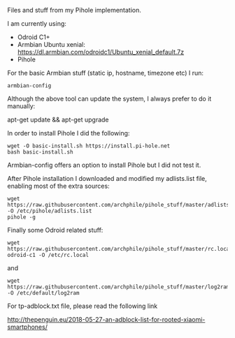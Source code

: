 Files and stuff from my Pihole implementation.

I am currently using:

- Odroid C1+
- Armbian Ubuntu xenial: https://dl.armbian.com/odroidc1/Ubuntu_xenial_default.7z
- Pihole

For the basic Armbian stuff (static ip, hostname, timezone etc) I run:

	armbian-config

Although the above tool can update the system, I always prefer to do it manually:

apt-get update && apt-get upgrade

In order to install Pihole I did the following:

	wget -O basic-install.sh https://install.pi-hole.net
	bash basic-install.sh

Armbian-config offers an option to install Pihole but I did not test it.

After Pihole installation I downloaded and modified my adlists.list file, enabling most of the extra sources:

	wget https://raw.githubusercontent.com/archphile/pihole_stuff/master/adlists.list -O /etc/pihole/adlists.list
	pihole -g

Finally some Odroid related stuff:

	wget https://raw.githubusercontent.com/archphile/pihole_stuff/master/rc.local-odroid-c1 -O /etc/rc.local

and

	wget https://raw.githubusercontent.com/archphile/pihole_stuff/master/log2ram -O /etc/default/log2ram
	

For tp-adblock.txt file, please read the following link

http://thepenguin.eu/2018-05-27-an-adblock-list-for-rooted-xiaomi-smartphones/